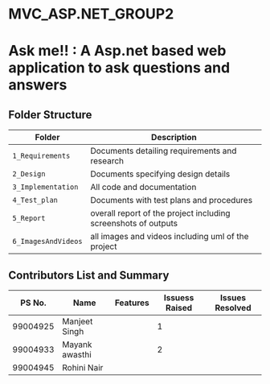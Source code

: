 # MVC_ASP.NET_GROUP2
# Ask me!!  : A Asp.net based web application to ask questions and answers
## Folder Structure
Folder             | Description
-------------------| -----------------------------------------
`1_Requirements`   | Documents detailing requirements and research
`2_Design`         | Documents specifying design details
`3_Implementation` | All code and documentation
`4_Test_plan`      | Documents with test plans and procedures
`5_Report`         | overall report of the project including screenshots of outputs
`6_ImagesAndVideos`| all images and videos including uml of the project


## Contributors List and Summary

PS No. |  Name   |    Features    | Issuess Raised |Issues Resolved|
-------|---------|----------------|----------------|---------------|
99004925|Manjeet Singh|  | 1|
99004933|Mayank awasthi| |2|
99004945|Rohini Nair| ||
